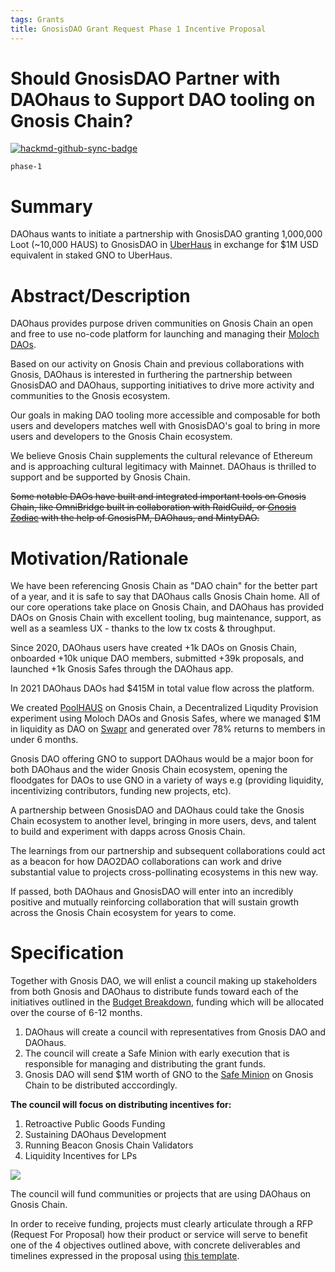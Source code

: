 ```yaml
---
tags: Grants
title: GnosisDAO Grant Request Phase 1 Incentive Proposal
---
```


# Should GnosisDAO Partner with DAOhaus to Support DAO tooling on Gnosis Chain?

[![hackmd-github-sync-badge](https://hackmd.io/gguUGkaRSJ6JgdBKsFEw5Q/badge)](https://hackmd.io/gguUGkaRSJ6JgdBKsFEw5Q)


`phase-1`

# Summary

DAOhaus wants to initiate a partnership with GnosisDAO granting 1,000,000 Loot (~10,000 HAUS) to GnosisDAO in [UberHaus](https://app.daohaus.club/dao/0x64/0x0179fe4758fbec1124995a0cee7b1e713d34bc36) in exchange for $1M USD equivalent in staked GNO to UberHaus.

# Abstract/Description

DAOhaus provides purpose driven communities on Gnosis Chain an open and free to use no-code platform for launching and managing their [Moloch DAOs](https://twitter.com/nowdaoit/status/1521542721948708864?s=20&t=oNs90kv7rIWWe20UYfOCyA). 

Based on our activity on Gnosis Chain and previous collaborations with Gnosis, DAOhaus is interested in furthering the partnership between GnosisDAO and DAOhaus, supporting initiatives to drive more activity and communities to the Gnosis ecosystem.

Our goals in making DAO tooling more accessible and composable for both users and developers matches well with GnosisDAO's goal to bring in more users and developers to the Gnosis Chain ecosystem.

We believe Gnosis Chain supplements the cultural relevance of Ethereum and is approaching cultural legitimacy with Mainnet. DAOhaus is thrilled to support and be supported by Gnosis Chain.

~~Some notable DAOs have built and integrated important tools on Gnosis Chain, like OmniBridge built in collaboration with RaidGuild, or [Gnosis Zodiac](https://daohaus.substack.com/p/-daohaus-adopts-zodiac-to-enable?r=n395&utm_campaign=post&utm_medium=web&utm_source=copy&s=w) with the help of GnosisPM, DAOhaus, and MintyDAO.~~ 

# Motivation/Rationale

We have been referencing Gnosis Chain as "DAO chain" for the better part of a year, and it is safe to say that DAOhaus calls Gnosis Chain home. All of our core operations take place on Gnosis Chain, and DAOhaus has provided DAOs on Gnosis Chain with excellent tooling, bug maintenance, support, as well as a seamless UX - thanks to the low tx costs & throughput.

Since 2020, DAOhaus users have created  +1k DAOs on Gnosis Chain, onboarded +10k unique DAO members, submitted +39k proposals, and launched +1k Gnosis Safes through the DAOhaus app. 

In 2021 DAOhaus DAOs had $415M in total value flow across the platform. 

We created [PoolHAUS](https://medium.com/daohaus-club/poolhaus-and-decentralised-liquidity-provision-ced87ffe656) on Gnosis Chain, a Decentralized Liqudity Provision experiment using Moloch DAOs and Gnosis Safes, where we managed $1M in liquidity as DAO on [Swapr](https://swapr.eth.link/) and generated over 78% returns to members in under 6 months.

Gnosis DAO offering GNO to support DAOhaus would be a major boon for both DAOhaus and the wider Gnosis Chain ecosystem, opening the floodgates for DAOs to use GNO in a variety of ways e.g (providing liquidity, incentivizing contributors, funding new projects, etc).

A partnership between GnosisDAO and DAOhaus could take the Gnosis Chain ecosystem to another level, bringing in more users, devs, and talent to build and experiment with dapps across Gnosis Chain. 

The learnings from our partnership and subsequent collaborations could act as a beacon for how DAO2DAO collaborations can work and drive substantial value to projects cross-pollinating ecosystems in this new way. 

If passed, both DAOhaus and GnosisDAO will enter into an incredibly positive and mutually reinforcing collaboration that will sustain growth across the Gnosis Chain ecosystem for years to come. 

# Specification

Together with Gnosis DAO, we will enlist a council making up stakeholders from both Gnosis and DAOhaus to distribute funds toward each of the initiatives outlined in the [Budget Breakdown](https://docs.google.com/spreadsheets/d/1vYvmuKLHJryvXdtnw5MVUeFoWcfMiNEEqBrA-u19E-4/edit#gid=0), funding which will be allocated over the course of 6-12 months.

1. DAOhaus will create a council with representatives from Gnosis DAO and DAOhaus.
2. The council will create a Safe Minion with early execution that is responsible for managing and distributing the grant funds.
3. Gnosis DAO will send $1M worth of GNO to the [Safe Minion]() on Gnosis Chain to be distributed acccordingly.

**The council will focus on distributing incentives for:**

1. Retroactive Public Goods Funding 	
2. Sustaining DAOhaus Development
3. Running Beacon Gnosis Chain Validators
4. Liquidity Incentives for LPs	

![](https://i.imgur.com/rhKNjra.png)	

The council will fund communities or projects that are using DAOhaus on Gnosis Chain. 

In order to receive funding, projects must clearly articulate through a RFP (Request For Proposal) how their product or service will serve to benefit one of the 4 objectives outlined above, with concrete deliverables and timelines expressed in the proposal using [this template](https://hackmd.io/TMrV7ad-RMCtQ5xkKOnKhQ?view).



